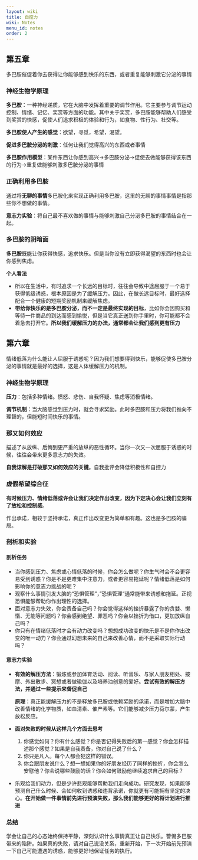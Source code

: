 ```yaml
---
layout: wiki
title: 自控力
wiki: Notes
menu_id: notes
order: 2
---
```


## 第五章

多巴胺催促着你去获得让你能够感到快乐的东西，或者重复能够刺激它分泌的事情

### 神经生物学原理

**多巴胺**：一种神经递质，它在大脑中发挥着重要的调节作用。它主要参与调节运动控制、情绪、记忆、奖赏等方面的功能。其中关于奖赏，多巴胺能够帮助人们感受到奖赏的快感，促使人们追求积极的体验和行为，如食物、性行为、社交等。

**多巴胺使人产生的感觉**：欲望，寻觅，希望，渴望。

**促进多巴胺分泌的刺激**：任何让我们觉得高兴的东西或者事情

**多巴胺作用模型**：某件东西让你感到高兴$\to$多巴胺分泌$\to$促使去做能够获得该东西的行为$\to$重复做能够刺激多巴胺分泌的事情

### 正确利用多巴胺

通过将**无聊的事情**多巴胺化来实现正确利用多巴胺，这里的无聊的事情事情是指那些你不想做的事情。

**意志力实验**：将自己最不喜欢做的事情与能够刺激自己分泌多巴胺的事情结合在一起。

### 多巴胺的阴暗面

**多巴胺**既能让你获得快感，追求快乐。但是当你没有立即获得渴望的东西时也会让你感到焦虑。

**个人看法**

* 所以在生活中，有时追求一个长远的目标时，往往会导致中途屈服于一个易于获得低级诱惑，根本原因是为了缓解压力。因此，在做长远目标时，最好选择配合一个健康的短期奖励机制来缓解焦虑。
* **带给你快乐的是多巴胺分泌，而不一定是最终实现的目标**，比如你会因购买和等待一件商品的到达而感到愉悦，但是当它真正送到你手里时，你可能都不会着急去打开它。**所以我们缓解压力的办法，通常都会让我们感到更有压力**

## 第六章

情绪低落为什么能让人屈服于诱惑呢？因为我们想要得到快乐，能够促使多巴胺分泌的事情就是最好的选择，这是人体缓解压力的机制。

### 神经生物学原理

**压力**：包括多种情绪。愤怒、悲伤、自我怀疑、焦虑等消极情绪。

**调节机制**：当大脑感觉到压力时，就会寻求奖励。此时多巴胺和压力将我们推向不理智的，但能短时间快乐的事情。

### 那又如何效应

描述了从放纵、后悔到更严重的放纵的恶性循环。当你一次又一次屈服于诱惑的时候，往往会带来更多意志力的失效。

**自我谅解是打破那又如何效应的关键**。自我批评会降低积极性和自控力

### 虚假希望综合征

**有时候压力、情绪低落或许会让我们决定作出改变，因为下定决心会让我们立刻有了放松和控制感**。

作出承诺，相较于坚持承诺，真正作出改变更为简单和有趣。这也是多巴胺的骗局。

### 剖析和实验

#### 剖析任务

* 当你感到压力、焦虑或心情低落的时候，你会怎么做呢？你生气时会不会更容易受到诱惑？你是不是更难集中注意力，或者更容易拖延呢？情绪低落是如何影响你的意志力挑战的呢？
* 观察什么事情引发大脑的“恐惧管理”，”恐惧管理“通常能带来诱惑和拖延。正视恐惧能够帮助你作出理性的选择。
* 面对意志力失效，你会责备自己吗？你会觉得这样的挫折暴露了你的贪婪、懒惰、无能等问题吗？你会感到绝望、罪恶吗？你会以挫折为借口，更加放纵自己吗？
* 你只有在情绪低落时才会有动力改变吗？想想成功改变的快乐是不是你作出改变的唯一动力？你会通过幻想未来的自己来改善心情，而不是采取实际行动吗？

#### 意志力实验

* **有效的解压方法**：锻炼或参加体育活动、阅读、听音乐、与家人朋友相处、按摩、外出散步、冥想或者做瑜伽以及培养油创意的爱好。**尝试有效的解压方法，并通过一些提示来督促自己**

  **原理**：真正能缓解压力的不是释放多巴胺或依赖奖励的承诺，而是增加大脑中改善情绪的化学物质，如血清素、催产素等。它们能够减少压力荷尔蒙，产生放松反应。

* **面对失败的时候从这样几个方面去思考**

  1. 你感觉如何？你有什么感觉？你是否记得失败后的第一感觉？你会怎样描述那个感觉？如果是自我责备，你对自己说了什么？
  2. 你只是凡人。每个人都会犯这样的错误。
  3. 你会跟朋友说什么？想一想如果你的好朋友经历了同样的挫折，你会怎么安慰他？你会说哪些鼓励的话？你会如何鼓励他继续追求自己的目标？

* 乐观给我们动力，但是少许悲观能够帮助我们走向成功。研究发现，如果能够预测自己什么时候、会如何收到诱惑和违背承诺，你就更有可能拥有坚定的决心。**在开始做一件事情前先进行预演失败，那么我们能够更好的将计划进行推进**

### 总结

学会让自己的心态始终保持平静，深刻认识什么事情真正让自己快乐。警惕多巴胺带来的陷阱。如果真的失败，请对自己说没关系，重新开始，下一次开始前先预演一下自己可能遭遇的诱惑，能够更好地保证任务的执行。
